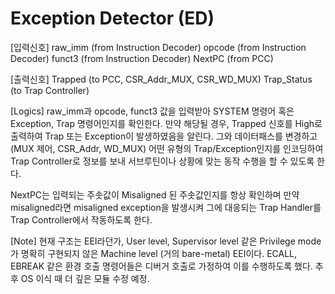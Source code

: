 # Exception Detector (ED)

[입력신호]
raw_imm     (from Instruction Decoder)
opcode      (from Instruction Decoder)
funct3      (from Instruction Decoder)
NextPC      (from PCC)

[출력신호]
Trapped     (to PCC, CSR_Addr_MUX, CSR_WD_MUX)
Trap_Status (to Trap Controller)

[Logics]
raw_imm과 opcode, funct3 값을 입력받아 SYSTEM 명령어 혹은 Exception, Trap 명령어인지를 확인한다. 
만약 해당될 경우, Trapped 신호를 High로 출력하여 Trap 또는 Exception이 발생하였음을 알린다.
그와 데이터패스를 변경하고 (MUX 제어, CSR_Addr, WD_MUX) 어떤 유형의 Trap/Exception인지를 인코딩하여 Trap Controller로 정보를 보내 서브루틴이나 상황에 맞는 동작 수행을 할 수 있도록 한다. 

NextPC는 입력되는 주솟값이 Misaligned 된 주솟값인지를 항상 확인하며 만약 misaligned라면 misaligned exception을 발생시켜 그에 대응되는 Trap Handler를 Trap Controller에서 작동하도록 한다.

[Note]
현재 구조는 EEI라던가, User level, Supervisor level 같은 Privilege mode가 명확히 구현되지 않은 Machine level (거의 bare-metal) EEI이다. 
ECALL, EBREAK 같은 환경 호출 명령어들은 디버거 호출로 가정하여 이를 수행하도록 했다. 
추후 OS 이식 때 더 깊은 모듈 수정 예정. 